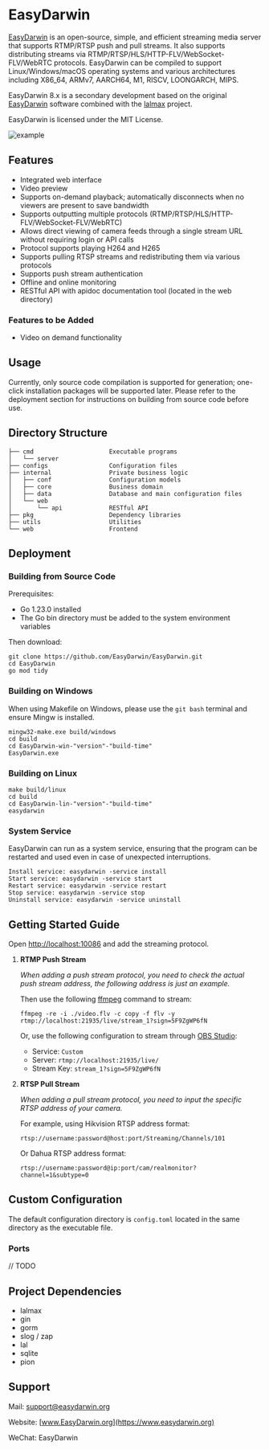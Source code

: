 # EasyDarwin

[EasyDarwin](http://www.easydarwin.com/) is an open-source, simple, and efficient streaming media server that supports RTMP/RTSP push and pull streams. It also supports distributing streams via RTMP/RTSP/HLS/HTTP-FLV/WebSocket-FLV/WebRTC protocols. EasyDarwin can be compiled to support Linux/Windows/macOS operating systems and various architectures including X86_64, ARMv7, AARCH64, M1, RISCV, LOONGARCH, MIPS.

EasyDarwin 8.x is a secondary development based on the original [EasyDarwin](https://www.easydarwin.org/) software combined with the [lalmax](https://github.com/q191201771/lalmax) project.

EasyDarwin is licensed under the MIT License.

![example](https://www.easydarwin.com/images/EasyDarwin/preview.png)

## Features

+ Integrated web interface
+ Video preview
+ Supports on-demand playback; automatically disconnects when no viewers are present to save bandwidth
+ Supports outputting multiple protocols (RTMP/RTSP/HLS/HTTP-FLV/WebSocket-FLV/WebRTC)
+ Allows direct viewing of camera feeds through a single stream URL without requiring login or API calls
+ Protocol supports playing H264 and H265
+ Supports pulling RTSP streams and redistributing them via various protocols
+ Supports push stream authentication
+ Offline and online monitoring
+ RESTful API with apidoc documentation tool (located in the web directory)

### Features to be Added
+ Video on demand functionality

## Usage
Currently, only source code compilation is supported for generation; one-click installation packages will be supported later. Please refer to the deployment section for instructions on building from source code before use.

## Directory Structure

```text
├── cmd	                    Executable programs
│   └── server
├── configs                 Configuration files
├── internal                Private business logic
│   ├── conf                Configuration models
│   ├── core                Business domain
│   ├── data                Database and main configuration files
│   └── web
│       └── api             RESTful API
├── pkg                     Dependency libraries
├── utils                   Utilities
└── web                     Frontend
```

## Deployment
### Building from Source Code
Prerequisites:
+ Go 1.23.0 installed
+ The Go bin directory must be added to the system environment variables

Then download:
```shell
git clone https://github.com/EasyDarwin/EasyDarwin.git
cd EasyDarwin
go mod tidy
```
### Building on Windows

When using Makefile on Windows, please use the `git bash` terminal and ensure Mingw is installed.
```shell
mingw32-make.exe build/windows
cd build
cd EasyDarwin-win-"version"-"build-time"
EasyDarwin.exe
```
### Building on Linux
```shell
make build/linux
cd build
cd EasyDarwin-lin-"version"-"build-time"
easydarwin
```

### System Service
EasyDarwin can run as a system service, ensuring that the program can be restarted and used even in case of unexpected interruptions.

```shell
Install service: easydarwin -service install
Start service: easydarwin -service start
Restart service: easydarwin -service restart
Stop service: easydarwin -service stop
Uninstall service: easydarwin -service uninstall
```

## Getting Started Guide

Open [http://localhost:10086](http://localhost:10086) and add the streaming protocol.

1. **RTMP Push Stream**

   _When adding a push stream protocol, you need to check the actual push stream address, the following address is just an example._

   Then use the following [ffmpeg](https://ffmpeg.org/download.html) command to stream:
    ```shell
    ffmpeg -re -i ./video.flv -c copy -f flv -y rtmp://localhost:21935/live/stream_1?sign=5F9ZgWP6fN
    ```

   Or, use the following configuration to stream through [OBS Studio](https://obsproject.com/download):
    + Service: `Custom`
    + Server: `rtmp://localhost:21935/live/`
    + Stream Key: `stream_1?sign=5F9ZgWP6fN`

2. **RTSP Pull Stream**

   _When adding a pull stream protocol, you need to input the specific RTSP address of your camera._

   For example, using Hikvision RTSP address format:
    ```text
    rtsp://username:password@host:port/Streaming/Channels/101
   ```

   Or Dahua RTSP address format:
    ```text
    rtsp://username:password@ip:port/cam/realmonitor?channel=1&subtype=0
   ```

## Custom Configuration

The default configuration directory is `config.toml` located in the same directory as the executable file.

### Ports
// TODO

## Project Dependencies

+ lalmax
+ gin
+ gorm
+ slog / zap
+ lal
+ sqlite
+ pion

## Support

Mail: [support@easydarwin.org](mailto:support@easydarwin.org) 

Website: [www.EasyDarwin.org](https://www.easydarwin.org)

WeChat: EasyDarwin
